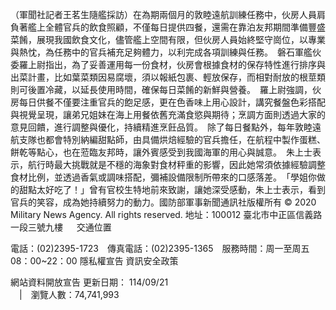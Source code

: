（軍聞社記者王茗生隨艦採訪）在為期兩個月的敦睦遠航訓練任務中，伙房人員肩負著艦上全體官兵的飲食照顧，不僅每日提供四餐，還需在靠泊友邦期間準備豐盛菜餚，展現我國飲食文化，儘管艦上空間有限，但伙房人員始終堅守崗位，以專業與熱忱，為任務中的官兵補充足夠體力，以利完成各項訓練與任務。　磐石軍艦伙委羅上尉指出，為了妥善運用每一份食材，伙房會根據食材的保存特性進行排序與出菜計畫，比如葉菜類因易腐壞，須以報紙包裹、輕放保存，而相對耐放的根莖類則可後置冷藏，以延長使用時間，確保每日菜餚的新鮮與營養。　羅上尉強調，伙房每日供餐不僅要注重官兵的飽足感，更在色香味上用心設計，講究餐盤色彩搭配與視覺呈現，讓弟兄姐妹在海上用餐依舊充滿食慾與期待；烹調方面則透過大家的意見回饋，進行調整與優化，持續精進烹飪品質。　除了每日餐點外，每年敦睦遠航支隊也都會特別納編甜點師，由具備烘焙經驗的官兵擔任，在航程中製作蛋糕、餅乾等點心，也在蒞臨友邦時，讓外賓感受到我國海軍的用心與誠意。　朱上士表示，航行時最大挑戰就是不穩的海象對食材秤重的影響，因此她常須依據經驗調整食材比例，並透過香氣或調味搭配，彌補設備限制所帶來的口感落差。　「學姐你做的甜點太好吃了！」曾有官校生特地前來致謝，讓她深受感動，朱上士表示，看到官兵的笑容，成為她持續努力的動力。國防部軍事新聞通訊社版權所有 © 2020 Military News Agency. All rights reserved.
地址：100012 臺北市中正區信義路一段三號九樓
               
              交通位置

電話：(02)2395-1723 傳真電話：(02)2395-1365 服務時間：周一至周五08：00~22：00
隱私權宣告
資訊安全政策
            
網站資料開放宣告
更新日期：
114/09/21            
             | 瀏覽人數：74,741,993